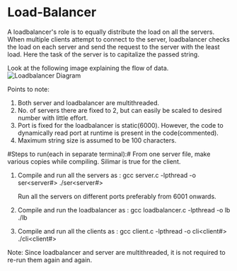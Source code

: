 # Load-Balancer
A loadbalancer's role is to equally distribute the load on all the servers.
When multiple clients attempt to connect to the server, loadbalancer checks the load on each server
and send the request to the server with the least load.
Here the task of the server is to capitalize the passed string.

Look at the following image explaining the flow of data.
![Loadbalancer Diagram](https://user-images.githubusercontent.com/26066500/68712795-7997b080-05c2-11ea-86a5-e7b63c9c9a56.png)

Points to note:
1. Both server and loadbalancer are multithreaded.
2. No. of servers there are fixed to 2, but can easily be scaled to desired number with little effort.
3. Port is fixed for the loadbalancer is static(6000). However, the code to dynamically read port 
   at runtime is present in the code(commented).
4. Maximum string size is assumed to be 100 characters.
   
   
#Steps to run(each in separate terminal):#
From one server file, make various copies while compiling.
Silimar is true for the client.

1. Compile and run all the servers as : 
    gcc server.c -lpthread -o ser<server#>
    ./ser<server#>
    
   Run all the servers on different ports preferably from 6001 onwards.
    
2. Compile and run the loadbalancer as :
    gcc loadbalancer.c -lpthread -o lb
    ./lb
    
3. Compile and run all the clients as : 
    gcc client.c -lpthread -o cli<client#>
    ./cli<client#>
    
Note: Since loadbalancer and server are multithreaded, it is not required to re-run them again and again.
